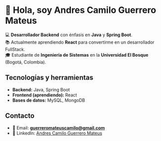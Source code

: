 # 👋 Hola, soy Andres Camilo Guerrero Mateus  

💻 **Desarrollador Backend** con énfasis en **Java** y **Spring Boot**.  
📚 Actualmente aprendiendo **React** para convertirme en un desarrollador FullStack.  
🎓 Estudiante de **Ingeniería de Sistemas** en la **Universidad El Bosque** (Bogotá, Colombia).  

## Tecnologías y herramientas
- **Backend:** Java, Spring Boot  
- **Frontend (aprendiendo):** React  
- **Bases de datos:** MySQL, MongoDB

## Contacto  
- 📧 Email: **guerreromateuscamilo@gmail.com**  
- 💼 LinkedIn: [Andres Camilo Guerrero Mateus](https://www.linkedin.com/in/andres-camilo-guerrero-mateus-8a503b380?utm_source=share&utm_campaign=share_via&utm_content=profile&utm_medium=ios_app)  
